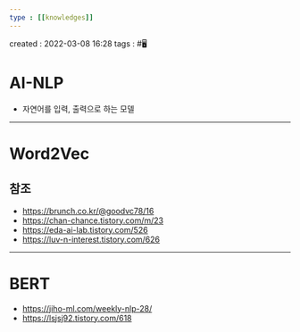 ```yaml
---
type : [[knowledges]]
---
```


created : 2022-03-08 16:28
tags : #🖥️ 

# AI-NLP
- 자연어를 입력, 출력으로 하는 모델

---
# Word2Vec

## 참조
- https://brunch.co.kr/@goodvc78/16
- https://chan-chance.tistory.com/m/23
- https://eda-ai-lab.tistory.com/526
- https://luv-n-interest.tistory.com/626

---
# BERT
- https://jiho-ml.com/weekly-nlp-28/
- https://lsjsj92.tistory.com/618
